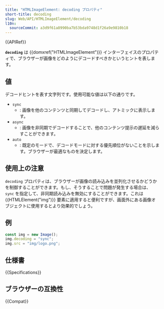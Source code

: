 ```yaml
---
title: "HTMLImageElement: decoding プロパティ"
short-title: decoding
slug: Web/API/HTMLImageElement/decoding
l10n:
  sourceCommit: a3d9f61a8990ba7b53bda9748d1f26a9e9810b18
---
```


{{APIRef}}

**`decoding`** は {{domxref("HTMLImageElement")}} インターフェイスのプロパティで、ブラウザーが画像をどのようにデコードすべきかというヒントを表します。

## 値

デコードヒントを表す文字列です。使用可能な値は以下の通りです。

- `sync`
  - : 画像を他のコンテンツと同期してデコードし、アトミックに表示します。
- `async`
  - : 画像を非同期でデコードすることで、他のコンテンツ提示の遅延を減らすことができます。
- `auto`
  - : 既定のモードで、デコードモードに対する優先順位がないことを示します。ブラウザーが最適なものを決定します。

## 使用上の注意

`decoding` プロパティは、ブラウザーが画像の読み込みを並列化させるかどうかを制御することができます。もし、そうすることで問題が発生する場合は、 `sync` を指定して、非同期読み込みを無効にすることができます。これは {{HTMLElement("img")}} 要素に適用すると便利ですが、画面外にある画像オブジェクトに使用するとより効果的でしょう。

## 例

```js
const img = new Image();
img.decoding = "sync";
img.src = "img/logo.png";
```

## 仕様書

{{Specifications}}

## ブラウザーの互換性

{{Compat}}
